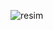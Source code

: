 ![resim](https://user-images.githubusercontent.com/53031435/159740077-ca75dc36-c163-4d3b-ad10-a6eb0aeba2d2.png)
